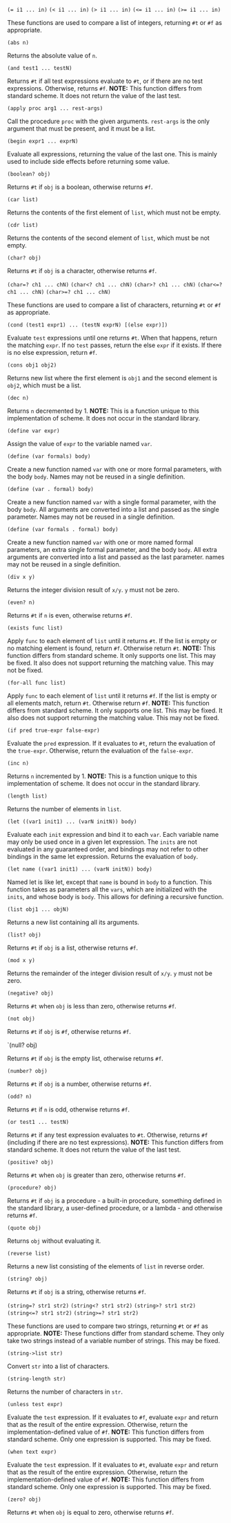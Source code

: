 `(= i1 ... in)`
`(< i1 ... in)`
`(> i1 ... in)`
`(<= i1 ... in)`
`(>= i1 ... in)`

These functions are used to compare a list of integers, returning `#t` or `#f` as appropriate.

`(abs n)`

Returns the absolute value of `n`.

`(and test1 ... testN)`

Returns `#t` if all test expressions evaluate to `#t`, or if there are no test expressions.
Otherwise, returns `#f`.  **NOTE:** This function differs from standard scheme.  It does not
return the value of the last test.

`(apply proc arg1 ... rest-args)`

Call the procedure `proc` with the given arguments.  `rest-args` is the only argument that
must be present, and it must be a list.

`(begin expr1 ... exprN)`

Evaluate all expressions, returning the value of the last one.  This is mainly used to include
side effects before returning some value.

`(boolean? obj)`

Returns `#t` if `obj` is a boolean, otherwise returns `#f`.

`(car list)`

Returns the contents of the first element of `list`, which must not be empty.

`(cdr list)`

Returns the contents of the second element of `list`, which must be not empty.

`(char? obj)`

Returns `#t` if `obj` is a character, otherwise returns `#f`.

`(char=? ch1 ... chN)`
`(char<? ch1 ... chN)`
`(char>? ch1 ... chN)`
`(char<=? ch1 ... chN)`
`(char>=? ch1 ... chN)`

These functions are used to compare a list of characters, returning `#t` or `#f` as appropriate.

`(cond (test1 expr1) ... (testN exprN) [(else expr)])`

Evaluate `test` expressions until one returns `#t`.  When that happens, return the matching `expr`.
If no `test` passes, return the else `expr` if it exists.  If there is no else expression, return
`#f`.

`(cons obj1 obj2)`

Returns new list where the first element is `obj1` and the second element is `obj2`, which
must be a list.

`(dec n)`

Returns `n` decremented by 1.  **NOTE:** This is a function unique to this implementation of
scheme.  It does not occur in the standard library.

`(define var expr)`

Assign the value of `expr` to the variable named `var`.

`(define (var formals) body)`

Create a new function named `var` with one or more formal parameters, with the body `body`.
Names may not be reused in a single definition.

`(define (var . formal) body)`

Create a new function named `var` with a single formal parameter, with the body `body`.  All
arguments are converted into a list and passed as the single parameter.  Names may not be
reused in a single definition.

`(define (var formals . formal) body)`

Create a new function named `var` with one or more named formal parameters, an extra single
formal parameter, and the body `body`.  All extra arguments are converted into a list and
passed as the last parameter.  names may not be reused in a single definition.

`(div x y)`

Returns the integer division result of `x/y`.  `y` must not be zero.

`(even? n)`

Returns `#t` if `n` is even, otherwise returns `#f`.

`(exists func list)`

Apply `func` to each element of `list` until it returns `#t`.  If the list is empty or no
matching element is found, return `#f`.  Otherwise return `#t`.  **NOTE:** This function
differs from standard scheme.  It only supports one list.  This may be fixed.  It also does
not support returning the matching value.  This may not be fixed.

`(for-all func list)`

Apply `func` to each element of `list` until it returns `#f`.  If the list is empty or all
elements match, return `#t`.  Otherwise return `#f`.  **NOTE:** This function differs from
standard scheme.  It only supports one list.  This may be fixed.  It also does not support
returning the matching value.  This may not be fixed.

`(if pred true-expr false-expr)`

Evaluate the `pred` expression.  If it evaluates to `#t`, return the evaluation of the
`true-expr`.  Otherwise, return the evaluation of the `false-expr`.

`(inc n)`

Returns `n` incremented by 1.  **NOTE:** This is a function unique to this implementation of
scheme.  It does not occur in the standard library.

`(length list)`

Returns the number of elements in `list`.

`(let ((var1 init1) ... (varN initN)) body)`

Evaluate each `init` expression and bind it to each `var`.  Each variable name may only
be used once in a given let expression.  The `inits` are not evaluated in any guaranteed
order, and bindings may not refer to other bindings in the same let expression.  Returns
the evaluation of `body`.

`(let name ((var1 init1) ... (varN initN)) body)`

Named let is like let, except that `name` is bound in `body` to a function.  This function
takes as parameters all the `vars`, which are initialized with the `inits`, and whose body
is `body`.  This allows for defining a recursive function.

`(list obj1 ... objN)`

Returns a new list containing all its arguments.

`(list? obj)`

Returns `#t` if `obj` is a list, otherwise returns `#f`.

`(mod x y)`

Returns the remainder of the integer division result of `x/y`.  `y` must not be zero.

`(negative? obj)`

Returns `#t` when `obj` is less than zero, otherwise returns `#f`.

`(not obj)`

Returns `#t` if `obj` is `#f`, otherwise returns `#f`.

`(null? obj)

Returns `#t` if `obj` is the empty list, otherwise returns `#f`.

`(number? obj)`

Returns `#t` if `obj` is a number, otherwise returns `#f`.

`(odd? n)`

Returns `#t` if `n` is odd, otherwise returns `#f`.

`(or test1 ... testN)`

Returns `#t` if any test expression evaluates to `#t`.  Otherwise, returns `#f` (including if
there are no test expressions).  **NOTE:** This function differs from standard scheme.  It
does not return the value of the last test.

`(positive? obj)`

Returns `#t` when `obj` is greater than zero, otherwise returns `#f`.

`(procedure? obj)`

Returns `#t` if `obj` is a procedure - a built-in procedure, something defined in the standard
library, a user-defined procedure, or a lambda - and otherwise returns `#f`.

`(quote obj)`

Returns `obj` without evaluating it.

`(reverse list)`

Returns a new list consisting of the elements of `list` in reverse order.

`(string? obj)`

Returns `#t` if `obj` is a string, otherwise returns `#f`.

`(string=? str1 str2)`
`(string<? str1 str2)`
`(string>? str1 str2)`
`(string<=? str1 str2)`
`(string>=? str1 str2)`

These functions are used to compare two strings, returning `#t` or `#f` as appropriate.
**NOTE:** These functions differ from standard scheme.  They only take two strings
instead of a variable number of strings.  This may be fixed.

`(string->list str)`

Convert `str` into a list of characters.

`(string-length str)`

Returns the number of characters in `str`.

`(unless test expr)`

Evaluate the `test` expression.  If it evaluates to `#f`, evaluate `expr` and return that as
the result of the entire expression.  Otherwise, return the implementation-defined value of
`#f`.  **NOTE:** This function differs from standard scheme.  Only one expression is
supported.  This may be fixed.

`(when text expr)`

Evaluate the `test` expression.  If it evaluates to `#t`, evaluate `expr` and return that as
the result of the entire expression.  Otherwise, return the implementation-defined value of
`#f`.  **NOTE:** This function differs from standard scheme.  Only one expression is
supported.  This may be fixed.

`(zero? obj)`

Returns `#t` when `obj` is equal to zero, otherwise returns `#f`.

